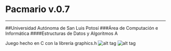 # Pacmario v.0.7
-----------------
##Universidad Autónoma de San Luis Potosí 
###Área de Computación e Informática
####Estructuras de Datos y Algoritmos A

Juego hecho en C con la librería graphics.h
![alt tag](https://cloud.githubusercontent.com/assets/5506693/9399233/21306d1e-4777-11e5-8a9c-33c91b26f28b.PNG)
![alt tag](https://cloud.githubusercontent.com/assets/5506693/9399232/1e7be526-4777-11e5-843b-56fe48ab7cd8.PNG)